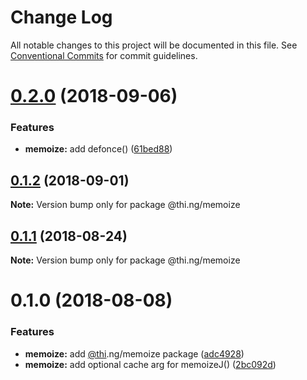 # Change Log

All notable changes to this project will be documented in this file.
See [Conventional Commits](https://conventionalcommits.org) for commit guidelines.

<a name="0.2.0"></a>
# [0.2.0](https://github.com/thi-ng/umbrella/compare/@thi.ng/memoize@0.1.2...@thi.ng/memoize@0.2.0) (2018-09-06)


### Features

* **memoize:** add defonce() ([61bed88](https://github.com/thi-ng/umbrella/commit/61bed88))




<a name="0.1.2"></a>
## [0.1.2](https://github.com/thi-ng/umbrella/compare/@thi.ng/memoize@0.1.1...@thi.ng/memoize@0.1.2) (2018-09-01)




**Note:** Version bump only for package @thi.ng/memoize

<a name="0.1.1"></a>
## [0.1.1](https://github.com/thi-ng/umbrella/compare/@thi.ng/memoize@0.1.0...@thi.ng/memoize@0.1.1) (2018-08-24)




**Note:** Version bump only for package @thi.ng/memoize

<a name="0.1.0"></a>
# 0.1.0 (2018-08-08)


### Features

* **memoize:** add [@thi](https://github.com/thi).ng/memoize package ([adc4928](https://github.com/thi-ng/umbrella/commit/adc4928))
* **memoize:** add optional cache arg for memoizeJ() ([2bc092d](https://github.com/thi-ng/umbrella/commit/2bc092d))
